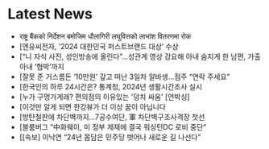 # Latest News
-  राष्ट्र बैंकको निर्देशन बमोजिम धौलागिरी लघुवित्तको लाभांश वितरणमा रोक
-  [엔유씨전자, ‘2024 대한민국 퍼스트브랜드 대상’ 수상
-  [“니 자식 사진, 성인방송에 올린다”…성관계 영상 강요해 아내 숨지게 한 남편, 가출 아내 ‘협박’까지
-  [잘못 준 거스름돈 ‘10만원’ 갚고 떠난 3일차 알바생…점주 “연락 주세요”
-  [한국인의 하루 24시간은? 통계청, 2024년 생활시간조사 실시
-  [누가 구멍가게래? 편의점의 이유있는 '덩치 싸움' [언박싱]
-  [이것만 알게 되면 한강뷰가 더 이상 꿈이 아닙니다
-  [방탄철판에 차단벽까지…7공수여단, 軍 차단벽구조사격장 첫선
-  [블룸버그 “中화웨이, 미 정부 제재에 결국 워싱턴DC 로비 중단”
-  [[속보] 이낙연 “24년 몸담은 민주당 벗어나 새로운 길 나선다”

